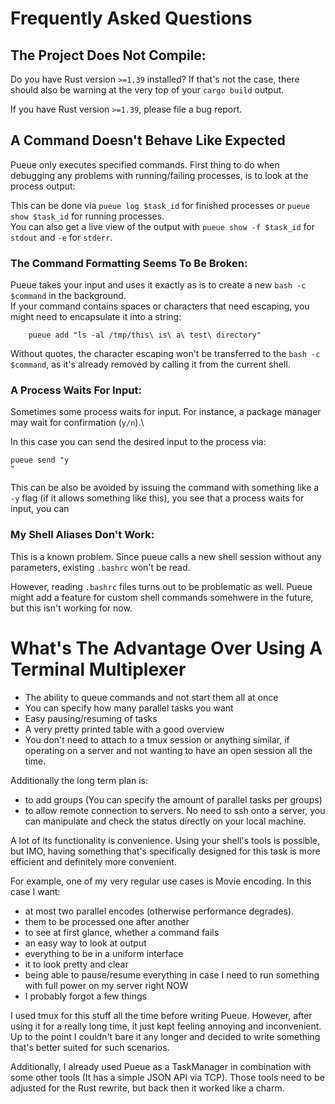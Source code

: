 # Frequently Asked Questions


## The Project Does Not Compile:
Do you have Rust version `>=1.39` installed?
If that's not the case, there should also be warning at the very top of your `cargo build` output.

If you have Rust version `>=1.39`, please file a bug report.


## A Command Doesn't Behave Like Expected

Pueue only executes specified commands.
First thing to do when debugging any problems with running/failing processes, is to look at the process output:

This can be done via `pueue log $task_id` for finished processes or `pueue show $task_id` for running processes.\
You can also get a live view of the output with `pueue show -f $task_id` for `stdout` and `-e` for `stderr`.

### The Command Formatting Seems To Be Broken:

Pueue takes your input and uses it exactly as is to create a new `bash -c $command` in the background.\
If your command contains spaces or characters that need escaping, you might need to encapsulate it into a string:

```
    pueue add "ls -al /tmp/this\ is\ a\ test\ directory"
```

Without quotes, the character escaping won't be transferred to the `bash -c $command`, as it's already removed by calling it from the current shell.


### A Process Waits For Input:

Sometimes some process waits for input. For instance, a package manager may wait for confirmation (`y/n`).\

In this case you can send the desired input to the process via:

```
pueue send "y
"
```

This can be also be avoided by issuing the command with something like a `-y` flag (if it allows something like this),
you see that a process waits for input, you can 


### My Shell Aliases Don't Work:

This is a known problem. 
Since pueue calls a new shell session without any parameters, existing `.bashrc` won't be read.

However, reading `.bashrc` files turns out to be problematic as well.
Pueue might add a feature for custom shell commands somehwere in the future, but this isn't working for now.


# What's The Advantage Over Using A Terminal Multiplexer

- The ability to queue commands and not start them all at once
- You can specify how many parallel tasks you want
- Easy pausing/resuming of tasks
- A very pretty printed table with a good overview
- You don't need to attach to a tmux session or anything similar, if operating on a server and not wanting to have an open session all the time.

Additionally the long term plan is:

- to add groups (You can specify the amount of parallel tasks per groups)
- to allow remote connection to servers. No need to ssh onto a server, you can manipulate and check the status directly on your local machine.

A lot of its functionality is convenience. Using your shell's tools is possible, but IMO, having something that's specifically designed for this task is more efficient and definitely more convenient.


For example, one of my very regular use cases is Movie encoding. In this case I want:

- at most two parallel encodes (otherwise performance degrades).
- them to be processed one after another
- to see at first glance, whether a command fails
- an easy way to look at output
- everything to be in a uniform interface
- it to look pretty and clear
- being able to pause/resume everything in case I need to run something with full power on my server right NOW
- I probably forgot a few things

I used tmux for this stuff all the time before writing Pueue.
However, after using it for a really long time, it just kept feeling annoying and inconvenient.
Up to the point I couldn't bare it any longer and decided to write something that's better suited for such scenarios.

Additionally, I already used Pueue as a TaskManager in combination with some other tools (It has a simple JSON API via TCP).
Those tools need to be adjusted for the Rust rewrite, but back then it worked like a charm.
